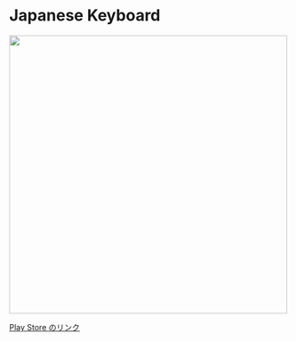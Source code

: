 # Japanese Keyboard

<img src="https://github.com/KazumaProject/JapaneseKeyboard/blob/master/images/sample.gif" width="auto" height="500">

[Play Store のリンク](https://play.google.com/store/apps/details?id=com.kazumaproject.markdownhelperkeyboard&pli=1)
